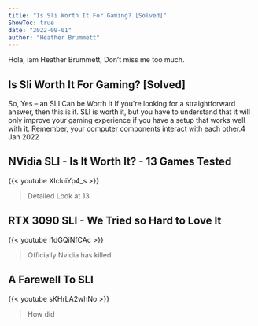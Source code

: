 ```yaml
---
title: "Is Sli Worth It For Gaming? [Solved]"
ShowToc: true 
date: "2022-09-01"
author: "Heather Brummett" 
---
```


Hola, iam Heather Brummett, Don’t miss me too much.
## Is Sli Worth It For Gaming? [Solved]
So, Yes – an SLI Can be Worth It If you're looking for a straightforward answer, then this is it. SLI is worth it, but you have to understand that it will only improve your gaming experience if you have a setup that works well with it. Remember, your computer components interact with each other.4 Jan 2022

## NVidia SLI - Is It Worth It? - 13 Games Tested
{{< youtube XIcluiYp4_s >}}
>Detailed Look at 13 

## RTX 3090 SLI - We Tried so Hard to Love It
{{< youtube i1dGQiNfCAc >}}
>Officially Nvidia has killed 

## A Farewell To SLI
{{< youtube sKHrLA2whNo >}}
>How did 

